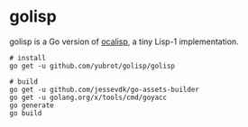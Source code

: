 golisp
======

golisp is a Go version of [ocalisp](https://github.com/yubrot/ocalisp), a tiny Lisp-1 implementation.

    # install
    go get -u github.com/yubrot/golisp/golisp

    # build
    go get -u github.com/jessevdk/go-assets-builder
    go get -u golang.org/x/tools/cmd/goyacc
    go generate
    go build

